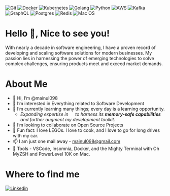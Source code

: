 <p>
  <!-- [Icons](https://simpleicons.org/?q=Kuber) 
       https://aleksandarpopovic.com/Easiest-way-to-set-up-your-Github-profile-page/
  -->
  <img alt="Git" src="https://img.shields.io/badge/Git-F05032?logo=git&logoColor=white&style=for-the-badge" />  
  <img alt="Docker" src="https://img.shields.io/badge/Docker-2496ED?logo=Docker&logoColor=white&style=for-the-badge" />  
  <img alt="Kubernetes" src="https://img.shields.io/badge/Kubernetes-326CE5?logo=kubernetes&logoColor=white&style=for-the-badge" />  
  <img alt="Golang" src="https://img.shields.io/badge/Golang-00ADD8?logo=go&logoColor=white&style=for-the-badge" />  
  <img alt="Python" src="https://img.shields.io/badge/Python-3776AB?logo=Python&logoColor=white&style=for-the-badge" />  
  <img alt="AWS" src="https://img.shields.io/badge/AWS-232F3E?logo=amazonaws&logoColor=white&style=for-the-badge" />  
  <img alt="Kafka" src="https://img.shields.io/badge/Kafka-231F20?logo=apachekafka&logoColor=white&style=for-the-badge" />  
  <img alt="GraphQL" src="https://img.shields.io/badge/GraphQL-E10098?logo=graphql&logoColor=white&style=for-the-badge" />
  <img alt="Postgres" src="https://img.shields.io/badge/PostgreSQL-4169E1?logo=postgresql&logoColor=white&style=for-the-badge" />  
  <img alt="Redis" src="https://img.shields.io/badge/Redis-DC382D?logo=redis&logoColor=white&style=for-the-badge" />  
  <img alt="Mac OS" src="https://img.shields.io/badge/macOS-000000?logo=apple&logoColor=white&style=for-the-badge" />  
</p>

# Hello 👋, Nice to see you! 

With nearly a decade in software engineering, I have a proven record of developing and scaling software solutions for modern businesses. My passion lies in harnessing the power of emerging technologies to solve complex challenges, ensuring products meet and exceed market demands.

# About Me
- 👋 Hi, I’m @mainul098
- 👀 I’m interested in Everything related to Software Development
- 🌱 I’m currently learning many things; every day is a learning opportunity.
  - _Expanding expertise in <img height="14" width="14" src="https://cdn.simpleicons.org/rust"/> to harness its **memory-safe capabilities** and further augment my development toolkit._
- 💞️ I’m looking to collaborate on Open Source Projects
- 🥳 Fun fact: I love LEGOs. I love to cook, and I love to go for long drives with my car.
- 📫 I am just one mail away - mainul098@gmail.com
- 🔧 Tools - VSCode, Insomnia, Docker, and the Mighty Terminal with Oh MyZSH and PowerLevel 10K on Mac.

# Where to find me
[![Linkedin](https://img.shields.io/badge/LinkedIn-0077B5?style=for-the-badge&logo=linkedin&logoColor=white)](https://www.linkedin.com/in/mainul098/)

<!---
mainul098/mainul098 is a ✨ special ✨ repository because its `README.md` (this file) appears on your GitHub profile.
You can click the Preview link to take a look at your changes.
--->

